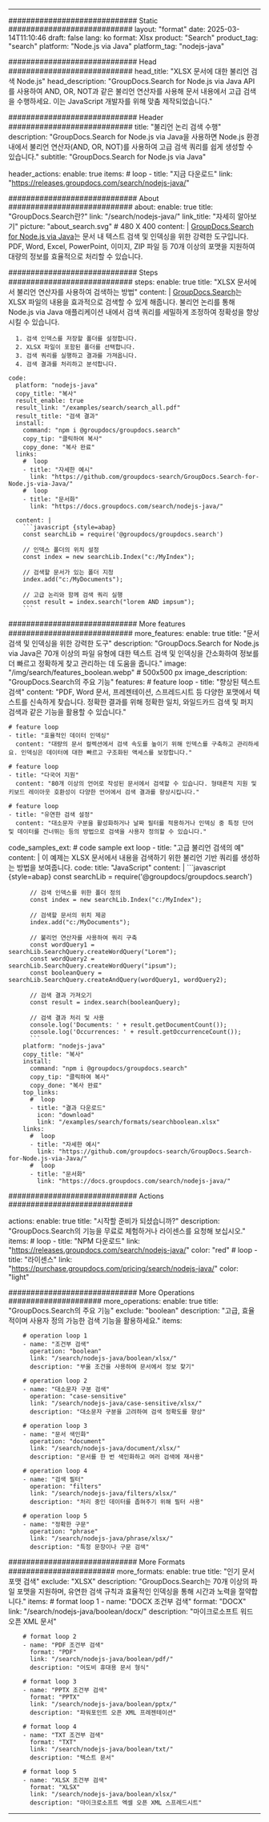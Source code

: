 
---
############################# Static ############################
layout: "format"
date:  2025-03-14T11:10:46
draft: false
lang: ko
format: Xlsx
product: "Search"
product_tag: "search"
platform: "Node.js via Java"
platform_tag: "nodejs-java"

############################# Head ############################
head_title: "XLSX 문서에 대한 불리언 검색 Node.js"
head_description: "GroupDocs.Search for Node.js via Java API를 사용하여 AND, OR, NOT과 같은 불리언 연산자를 사용해 문서 내용에서 고급 검색을 수행하세요. 이는 JavaScript 개발자를 위해 맞춤 제작되었습니다."

############################# Header ############################
title: "불리언 논리 검색 수행" 
description: "GroupDocs.Search for Node.js via Java을 사용하면 Node.js 환경 내에서 불리언 연산자(AND, OR, NOT)를 사용하여 고급 검색 쿼리를 쉽게 생성할 수 있습니다."
subtitle: "GroupDocs.Search for Node.js via Java" 

header_actions:
  enable: true
  items:
    #  loop
    - title: "지금 다운로드"
      link: "https://releases.groupdocs.com/search/nodejs-java/"
      
############################# About ############################
about:
    enable: true
    title: "GroupDocs.Search란?"
    link: "/search/nodejs-java/"
    link_title: "자세히 알아보기"
    picture: "about_search.svg" # 480 X 400
    content: |
       [GroupDocs.Search for Node.js via Java](/search/nodejs-java/)는 문서 내 텍스트 검색 및 인덱싱을 위한 강력한 도구입니다. PDF, Word, Excel, PowerPoint, 이미지, ZIP 파일 등 70개 이상의 포맷을 지원하여 대량의 정보를 효율적으로 처리할 수 있습니다.

############################# Steps ############################
steps:
    enable: true
    title: "XLSX 문서에서 불리언 연산자를 사용하여 검색하는 방법"
    content: |
      [GroupDocs.Search](/search/nodejs-java/)는 XLSX 파일의 내용을 효과적으로 검색할 수 있게 해줍니다. 불리언 논리를 통해 Node.js via Java 애플리케이션 내에서 검색 쿼리를 세밀하게 조정하여 정확성을 향상시킬 수 있습니다.
      
      1. 검색 인덱스를 저장할 폴더를 설정합니다.
      2. XLSX 파일이 포함된 폴더를 선택합니다.
      3. 검색 쿼리를 실행하고 결과를 가져옵니다.
      4. 검색 결과를 처리하고 분석합니다.
   
    code:
      platform: "nodejs-java"
      copy_title: "복사"
      result_enable: true
      result_link: "/examples/search/search_all.pdf"
      result_title: "검색 결과"
      install:
        command: "npm i @groupdocs/groupdocs.search"
        copy_tip: "클릭하여 복사"
        copy_done: "복사 완료"
      links:
        #  loop
        - title: "자세한 예시"
          link: "https://github.com/groupdocs-search/GroupDocs.Search-for-Node.js-via-Java/"
        #  loop
        - title: "문서화"
          link: "https://docs.groupdocs.com/search/nodejs-java/"
          
      content: |
        ```javascript {style=abap}
        const searchLib = require('@groupdocs/groupdocs.search')

        // 인덱스 폴더의 위치 설정
        const index = new searchLib.Index("c:/MyIndex");

        // 검색할 문서가 있는 폴더 지정
        index.add("c:/MyDocuments");

        // 고급 논리와 함께 검색 쿼리 실행
        const result = index.search("lorem AND impsum");
        ```            

############################# More features ############################
more_features:
  enable: true
  title: "문서 검색 및 인덱싱을 위한 강력한 도구"
  description: "GroupDocs.Search for Node.js via Java은 70개 이상의 파일 유형에 대한 텍스트 검색 및 인덱싱을 간소화하여 정보를 더 빠르고 정확하게 찾고 관리하는 데 도움을 줍니다."
  image: "/img/search/features_boolean.webp" # 500x500 px
  image_description: "GroupDocs.Search의 주요 기능"
  features:
    # feature loop
    - title: "향상된 텍스트 검색"
      content: "PDF, Word 문서, 프레젠테이션, 스프레드시트 등 다양한 포맷에서 텍스트를 신속하게 찾습니다. 정확한 결과를 위해 정확한 일치, 와일드카드 검색 및 퍼지 검색과 같은 기능을 활용할 수 있습니다."

    # feature loop
    - title: "효율적인 데이터 인덱싱"
      content: "대량의 문서 컬렉션에서 검색 속도를 높이기 위해 인덱스를 구축하고 관리하세요. 인덱싱은 데이터에 대한 빠르고 구조화된 액세스를 보장합니다."

    # feature loop
    - title: "다국어 지원"
      content: "80개 이상의 언어로 작성된 문서에서 검색할 수 있습니다. 형태론적 지원 및 키보드 레이아웃 호환성이 다양한 언어에서 검색 결과를 향상시킵니다."

    # feature loop
    - title: "유연한 검색 설정"
      content: "대소문자 구분을 활성화하거나 날짜 필터를 적용하거나 인덱싱 중 특정 단어 및 데이터를 건너뛰는 등의 방법으로 검색을 사용자 정의할 수 있습니다."
      
  code_samples_ext:
    # code sample ext loop
    - title: "고급 불리언 검색의 예"
      content: |
        이 예제는 XLSX 문서에서 내용을 검색하기 위한 불리언 기반 쿼리를 생성하는 방법을 보여줍니다.
      code:
        title: "JavaScript"
        content: |
          ```javascript {style=abap}
          const searchLib = require('@groupdocs/groupdocs.search')
          
          // 검색 인덱스를 위한 폴더 정의
          const index = new searchLib.Index("c:/MyIndex");
              
          // 검색할 문서의 위치 제공
          index.add("c:/MyDocuments");

          // 불리언 연산자를 사용하여 쿼리 구축
          const wordQuery1 = searchLib.SearchQuery.createWordQuery("Lorem");
          const wordQuery2 = searchLib.SearchQuery.createWordQuery("ipsum");
          const booleanQuery = searchLib.SearchQuery.createAndQuery(wordQuery1, wordQuery2);

          // 검색 결과 가져오기
          const result = index.search(booleanQuery);
          
          // 검색 결과 처리 및 사용
          console.log('Documents: ' + result.getDocumentCount());
          console.log('Occurrences: ' + result.getOccurrenceCount());
          ```
        platform: "nodejs-java"
        copy_title: "복사"
        install:
          command: "npm i @groupdocs/groupdocs.search"
          copy_tip: "클릭하여 복사"
          copy_done: "복사 완료"
        top_links:
          #  loop
          - title: "결과 다운로드"
            icon: "download"
            link: "/examples/search/formats/searchboolean.xlsx"
        links:
          #  loop
          - title: "자세한 예시"
            link: "https://github.com/groupdocs-search/GroupDocs.Search-for-Node.js-via-Java/"
          #  loop
          - title: "문서화"
            link: "https://docs.groupdocs.com/search/nodejs-java/"
            

            


############################# Actions ############################

actions:
  enable: true
  title: "시작할 준비가 되셨습니까?"
  description: "GroupDocs.Search의 기능을 무료로 체험하거나 라이센스를 요청해 보십시오."
  items:
    #  loop
    - title: "NPM 다운로드"
      link: "https://releases.groupdocs.com/search/nodejs-java/"
      color: "red"
        #  loop
    - title: "라이센스"
      link: "https://purchase.groupdocs.com/pricing/search/nodejs-java/"
      color: "light"


############################# More Operations #####################
more_operations:
    enable: true
    title: "GroupDocs.Search의 주요 기능"
    exclude: "boolean"
    description: "고급, 효율적이며 사용자 정의 가능한 검색 기능을 활용하세요."
    items: 
          
        # operation loop 1
        - name: "조건부 검색"
          operation: "boolean"
          link: "/search/nodejs-java/boolean/xlsx/"
          description: "부울 조건을 사용하여 문서에서 정보 찾기"

        # operation loop 2
        - name: "대소문자 구분 검색"
          operation: "case-sensitive"
          link: "/search/nodejs-java/case-sensitive/xlsx/"
          description: "대소문자 구분을 고려하여 검색 정확도를 향상"

        # operation loop 3
        - name: "문서 색인화"
          operation: "document"
          link: "/search/nodejs-java/document/xlsx/"
          description: "문서를 한 번 색인화하고 여러 검색에 재사용"

        # operation loop 4
        - name: "검색 필터"
          operation: "filters"
          link: "/search/nodejs-java/filters/xlsx/"
          description: "처리 중인 데이터를 좁혀주기 위해 필터 사용"

        # operation loop 5
        - name: "정확한 구문"
          operation: "phrase"
          link: "/search/nodejs-java/phrase/xlsx/"
          description: "특정 문장이나 구문 검색"
          
        
          
############################# More Formats ########################
more_formats:
    enable: true
    title: "인기 문서 포맷 검색"
    exclude: "XLSX"
    description: "GroupDocs.Search는 70개 이상의 파일 포맷을 지원하며, 유연한 검색 규칙과 효율적인 인덱싱을 통해 시간과 노력을 절약합니다."
    items: 
        # format loop 1
        - name: "DOCX 조건부 검색"
          format: "DOCX"
          link: "/search/nodejs-java/boolean/docx/"
          description: "마이크로소프트 워드 오픈 XML 문서"
          
        # format loop 2
        - name: "PDF 조건부 검색"
          format: "PDF"
          link: "/search/nodejs-java/boolean/pdf/"
          description: "어도비 휴대용 문서 형식"
          
        # format loop 3
        - name: "PPTX 조건부 검색"
          format: "PPTX"
          link: "/search/nodejs-java/boolean/pptx/"
          description: "파워포인트 오픈 XML 프레젠테이션"

        # format loop 4
        - name: "TXT 조건부 검색"
          format: "TXT"
          link: "/search/nodejs-java/boolean/txt/"
          description: "텍스트 문서"
          
        # format loop 5
        - name: "XLSX 조건부 검색"
          format: "XLSX"
          link: "/search/nodejs-java/boolean/xlsx/"
          description: "마이크로소프트 엑셀 오픈 XML 스프레드시트"
  

---